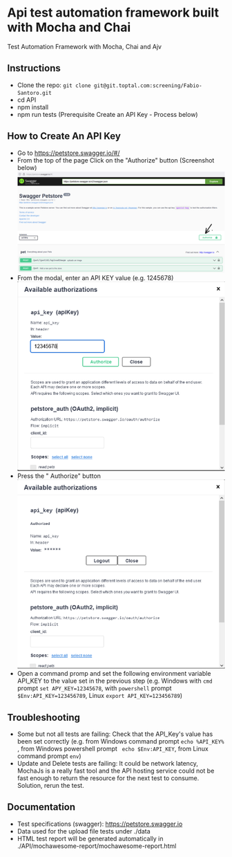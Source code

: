 # Api test automation framework built with Mocha and Chai
Test Automation Framework with Mocha, Chai and Ajv

## Instructions

* Clone the repo: `git clone git@git.toptal.com:screening/Fabio-Santoro.git`
* cd API
* npm install
* npm run tests (Prerequisite Create an API Key - Process below)

## How to Create An API Key

* Go to https://petstore.swagger.io/#/
* From the top of the page Click on the "Authorize" button (Screenshot below)
![img.png](images/img.png)
*  From the modal, enter an API KEY value (e.g. 1245678)
![img_1.png](images/img_1.png)
* Press the " Authorize" button
![img_2.png](images/img_2.png)
* Open a command promp and set the following environment variable API_KEY to the value set in the previous step (e.g. Windows with `cmd` prompt `set APY_KEY=12345678`, with `powershell` prompt `$Env:API_KEY=123456789`, Linux `export API_KEY=123456789`)  


## Troubleshooting
* Some but not all tests are failing: Check that the API_Key\'s value has been set correctly (e.g. from Windows command prompt `echo %API_KEY%` , from Windows powershell prompt ` echo $Env:API_KEY`, from Linux command prompt `env`)
* Update and Delete tests are failing: It could be network latency, MochaJs is a really fast tool and the API hosting service could not be fast enough to return the resource 
  for the next test to consume. 
  Solution, rerun the test.  

## Documentation
* Test specifications (swagger): https://petstore.swagger.io
* Data used for the upload file tests under ./data
* HTML test report will be generated automatically in ./API/mochawesome-report/mochawesome-report.html
